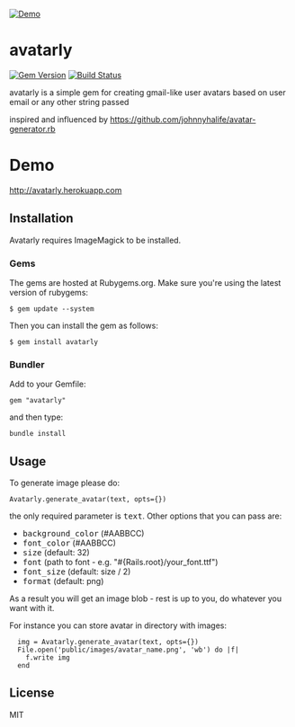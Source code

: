 [![Demo](http://f.cl.ly/items/0M3L273P2r2l0A3L052M/avatars.png)](http://avatarly.herokuapp.com)

# avatarly

[![Gem Version](https://badge.fury.io/rb/avatarly.png)](https://rubygems.org/gems/avatarly)
[![Build Status](https://travis-ci.org/lucek/avatarly.svg?branch=master)](https://travis-ci.org/lucek/avatarly)

avatarly is a simple gem for creating gmail-like user avatars based on user email or any other string passed

inspired and influenced by https://github.com/johnnyhalife/avatar-generator.rb

# Demo

http://avatarly.herokuapp.com

## Installation

Avatarly requires ImageMagick to be installed.

### Gems

The gems are hosted at Rubygems.org. Make sure you're using the latest version of rubygems:

    $ gem update --system

Then you can install the gem as follows:

    $ gem install avatarly

### Bundler

Add to your Gemfile:

    gem "avatarly"

and then type:

    bundle install

## Usage

To generate image please do:

    Avatarly.generate_avatar(text, opts={})

the only required parameter is <tt>text</tt>. Other options that you can pass are:

* <tt>background_color</tt> (#AABBCC)
* <tt>font_color</tt> (#AABBCC)
* <tt>size</tt>  (default: 32)
* <tt>font</tt>  (path to font - e.g. "#{Rails.root}/your_font.ttf")
* <tt>font_size</tt> (default: size / 2)
* <tt>format</tt> (default: png)

As a result you will get an image blob - rest is up to you, do whatever you want with it.

For instance you can store avatar in directory with images:

      img = Avatarly.generate_avatar(text, opts={})
      File.open('public/images/avatar_name.png', 'wb') do |f|
        f.write img
      end

## License

MIT
